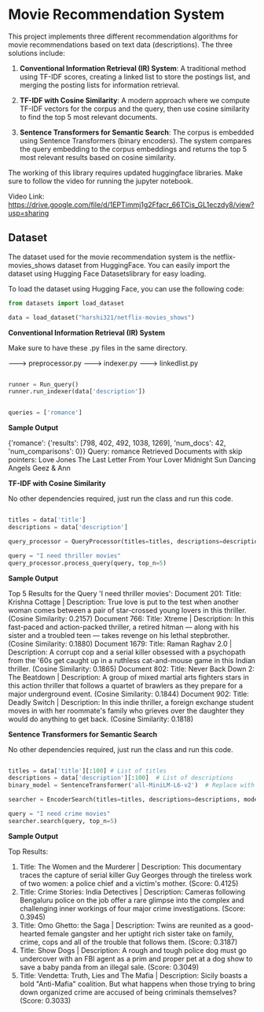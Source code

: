 # Movie Recommendation System

This project implements three different recommendation algorithms for movie recommendations based on text data (descriptions). The three solutions include:

1. **Conventional Information Retrieval (IR) System**: A traditional method using TF-IDF scores, creating a linked list to store the postings list, and merging the posting lists for information retrieval.
   
2. **TF-IDF with Cosine Similarity**: A modern approach where we compute TF-IDF vectors for the corpus and the query, then use cosine similarity to find the top 5 most relevant documents.
   
3. **Sentence Transformers for Semantic Search**: The corpus is embedded using Sentence Transformers (binary encoders). The system compares the query embedding to the corpus embeddings and returns the top 5 most relevant results based on cosine similarity.

The working of this library requires updated huggingface libraries. Make sure to follow the video for running the jupyter notebook.

Video Link: https://drive.google.com/file/d/1EPTimmj1g2Ffacr_66TCis_GL1eczdy8/view?usp=sharing

## Dataset

The dataset used for the movie recommendation system is the netflix-movies_shows dataset from HuggingFace. You can easily import the dataset using Hugging Face Datasetslibrary for easy loading.

To load the dataset using Hugging Face, you can use the following code:

```python
from datasets import load_dataset

data = load_dataset("harshi321/netflix-movies_shows")

```

**Conventional Information Retrieval (IR) System**

Make sure to have these .py files in the same directory.

---> preprocessor.py
---> indexer.py
---> linkedlist.py

```python

runner = Run_query()
runner.run_indexer(data['description'])


queries = ['romance'] 

```
**Sample Output**

{'romance': {'results': [798, 402, 492, 1038, 1269], 'num_docs': 42, 'num_comparisons': 0}}
Query: romance
Retrieved Documents with skip pointers:
Love Jones
The Last Letter From Your Lover
Midnight Sun
Dancing Angels
Geez & Ann


 **TF-IDF with Cosine Similarity**

 No other dependencies required, just run the class and run this code.

 ```python

 titles = data['title'] 
descriptions = data['description']

query_processor = QueryProcessor(titles=titles, descriptions=descriptions)

query = "I need thriller movies"
query_processor.process_query(query, top_n=5)

```
**Sample Output**

Top 5 Results for the Query 'I need thriller movies':
Document 201: Title: Krishna Cottage | Description: True love is put to the test when another woman comes between a pair of star-crossed young lovers in this thriller. (Cosine Similarity: 0.2157)
Document 766: Title: Xtreme | Description: In this fast-paced and action-packed thriller, a retired hitman — along with his sister and a troubled teen — takes revenge on his lethal stepbrother. (Cosine Similarity: 0.1880)
Document 1679: Title: Raman Raghav 2.0 | Description: A corrupt cop and a serial killer obsessed with a psychopath from the '60s get caught up in a ruthless cat-and-mouse game in this Indian thriller. (Cosine Similarity: 0.1865)
Document 802: Title: Never Back Down 2: The Beatdown | Description: A group of mixed martial arts fighters stars in this action thriller that follows a quartet of brawlers as they prepare for a major underground event. (Cosine Similarity: 0.1844)
Document 902: Title: Deadly Switch | Description: In this indie thriller, a foreign exchange student moves in with her roommate's family who grieves over the daughter they would do anything to get back. (Cosine Similarity: 0.1818)


**Sentence Transformers for Semantic Search**

 No other dependencies required, just run the class and run this code.

 ```python

titles = data['title'][:100] # List of titles
descriptions = data['description'][:100]  # List of descriptions
binary_model = SentenceTransformer('all-MiniLM-L6-v2')  # Replace with your specific model

searcher = EncoderSearch(titles=titles, descriptions=descriptions, model=binary_model)

query = "I need crime movies"
searcher.search(query, top_n=5)

```

**Sample Output**


Top Results:
1. Title: The Women and the Murderer | Description: This documentary traces the capture of serial killer Guy Georges through the tireless work of two women: a police chief and a victim's mother. (Score: 0.4125)
2. Title: Crime Stories: India Detectives | Description: Cameras following Bengaluru police on the job offer a rare glimpse into the complex and challenging inner workings of four major crime investigations. (Score: 0.3945)
3. Title: Omo Ghetto: the Saga | Description: Twins are reunited as a good-hearted female gangster and her uptight rich sister take on family, crime, cops and all of the trouble that follows them. (Score: 0.3187)
4. Title: Show Dogs | Description: A rough and tough police dog must go undercover with an FBI agent as a prim and proper pet at a dog show to save a baby panda from an illegal sale. (Score: 0.3049)
5. Title: Vendetta: Truth, Lies and The Mafia | Description: Sicily boasts a bold "Anti-Mafia" coalition. But what happens when those trying to bring down organized crime are accused of being criminals themselves? (Score: 0.3033)









